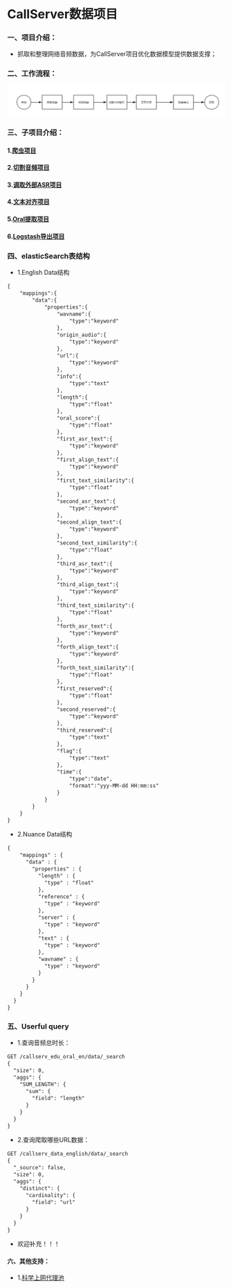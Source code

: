 # CallServer数据项目

### 一、项目介绍：
- 抓取和整理网络音频数据，为CallServer项目优化数据模型提供数据支撑；


### 二、工作流程：
![](img/001.png)


### 三、子项目介绍：
#### 1.[爬虫项目](https://github.com/bingOral/CrawlDataProject)
#### 2.[切割音频项目](https://github.com/bingOral/CutAudioProject)
#### 3.[调取外部ASR项目](https://github.com/bingOral/ProcessWavProject)
#### 4.[文本对齐项目](https://github.com/bingOral/AlignTextProject)
#### 5.[Oral提取项目](https://github.com/bingOral/ParserEduCSVDataProject)
#### 6.[Logstash导出项目](https://github.com/bingOral/ExportDataFromElasticProject)


### 四、elasticSearch表结构
- 1.English Data结构
```
{
    "mappings":{
        "data":{
            "properties":{
                "wavname":{
                    "type":"keyword"
                },
                "origin_audio":{
                    "type":"keyword"
                },
                "url":{
                    "type":"keyword"
                },
                "info":{
                    "type":"text"
                },
                "length":{
                    "type":"float"
                },
                "oral_score":{
                    "type":"float"
                },
                "first_asr_text":{
                    "type":"keyword"
                },
                "first_align_text":{
                    "type":"keyword"
                },
                "first_text_similarity":{
                    "type":"float"
                },
                "second_asr_text":{
                    "type":"keyword"
                },
                "second_align_text":{
                    "type":"keyword"
                },
                "second_text_similarity":{
                    "type":"float"
                },
                "third_asr_text":{
                    "type":"keyword"
                },
                "third_align_text":{
                    "type":"keyword"
                },
                "third_text_similarity":{
                    "type":"float"
                },
                "forth_asr_text":{
                    "type":"keyword"
                },
                "forth_align_text":{
                    "type":"keyword"
                },
                "forth_text_similarity":{
                    "type":"float"
                },
                "first_reserved":{
                    "type":"float"
                },
                "second_reserved":{
                    "type":"keyword"
                },
                "third_reserved":{
                    "type":"text"
                },
                "flag":{
                    "type":"text"
                },
                "time":{
                    "type":"date",
                    "format":"yyy-MM-dd HH:mm:ss"
                }
            }
        }
    }
}
```
- 2.Nuance Data结构
```
{
    "mappings" : {
      "data" : {
        "properties" : {
          "length" : {
            "type" : "float"
          },
          "reference" : {
            "type" : "keyword"
          },
          "server" : {
            "type" : "keyword"
          },
          "text" : {
            "type" : "keyword"
          },
          "wavname" : {
            "type" : "keyword"
          }
        }
      }
    }
  }
}

```


### 五、Userful query
- 1.查询音频总时长：
```
GET /callserv_edu_oral_en/data/_search
{
  "size": 0,
  "aggs": {
    "SUM_LENGTH": {
      "sum": {
        "field": "length"
      }
    }
  }
}
```
- 2.查询爬取哪些URL数据：
```
GET /callserv_data_english/data/_search
{
  "_source": false, 
  "size": 0, 
  "aggs": {
    "distinct": {
      "cardinality": {
        "field": "url"
      }
    }
  }
}
```

- 欢迎补充！！！


#### 六、其他支持：
- 1.[科学上网代理池](https://github.com/bingOral/haipproxy)



